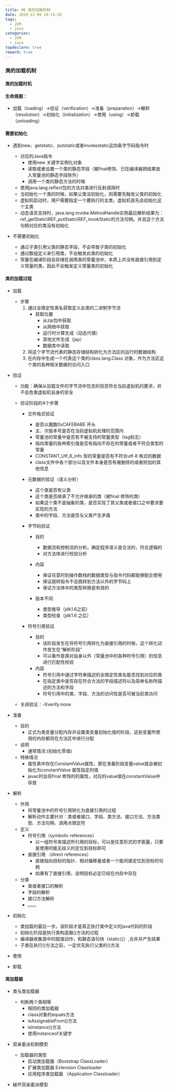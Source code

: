```yaml
---
title: 06 类的加载机制
date: 2019-12-09 18:14:10
tags:
  - JVM
  - java
categories:
  - JVM
  - java
topdeclare: true
reward: true
---
```


### 类的加载机制

#### 类的加载时机

#### 生命周期：
- 加载（loading）->验证（verification）->准备（preparation）->解析（resolution）->初始化（initialization）->使用（using）->卸载（unloading）

<!--more-->

#### 需要初始化
- 遇到new、getstatic、putstatic或者invokestatic这四条字节码指令时
	- 对应的Java指令
		- 使用new 关键字实例化对象
		- 读取或者设置一个类的静态字段（被final修饰、已在编译器把结果放入常量池的静态字段除外）
		- 调用一个类的静态方法的时候
	- 使用java.lang.reflect包的方法对类进行反射调用时
	- 当初始化一个类的时候，如果父类没初始化，则需要先触发父类的初始化
	- 虚拟机启动时，用户需要指定一个要执行的主类，虚拟机首先会初始化这个主类
	- 动态语言支持时，java.lang.invoke.MehodHandle实例最后解析结果为：ref_getStatic\REF_putStatic\REF_invokStatic的方法句柄。并且这个方法句柄对应的类没有初始化

- 不需要初始化
	- 通过子类引用父类的静态字段，不会导致子类的初始化
	- 通过数组定义来引用类，不会触发此类的初始化
	- 常量在编译阶段会存储在调用类的常量池中，本质上并没有直接引用到定义常量的类，因此不会触发定义常量类的初始化

#### 类的加载过程
- 加载
	- 步骤
		1. 通过全限定性类名获取定义此类的二进制字节流
		 	- 获取位置
				- 从zip包中获取
				- 从网络中获取
				- 运行时计算生成（动态代理）
				- 其他文件生成（jsp）
				- 数据库中读取
		2. 将这个字节流代表的静态存储结构转化为方法区的运行时数据结构
		3. 在内存中生成一个代表这个类的class.lang.Class 对象，作为方法区这个类的各种相关数据的访问入口

- 验证
	- 功能：确保从加载文件的字节流中包含的信息符合当前虚拟机的要求，并不会危害虚拟机自身的安全
	- 验证阶段的4个步骤
		- 文件格式验证
			- 是否以魔数0xCAFEBABE 开头
			- 主、次版本号是否在当前虚拟机处理的范围内
			- 常量池的常量中是否有不被支持的常量类型（tag标志）
			- 指向常量的各种索引值是否有指向不存在的常量或者不符合类型的常量
			- CONSTANT_Utf_8_info 型的常量是否有不符合utf-8 格式的数据
			- class文件中各个部分以及文件本身是否有被删除的或者附加的其他信息

		- 元数据的验证（语义分析）
			- 这个类是否有父类
			- 这个类是否继承了不允许继承的类（被final 修饰的类）
			- 如果这个类不是抽象的类，是否实现了其父类或者接口之中要求要实现的方法
			- 类中的字段、方法是否与父类产生矛盾
		- 字节码验证
			- 目的
				- 数据流和控制流的分析。确定程序语义是合法的，符合逻辑的
				- 对方法体进行校验分析
			- 内容
				- 保证任意时刻操作数栈的数据类型与指令代码都能够配合使用
				- 保证跳转指令不会跳转到方法以外的字节码上
				- 保证方法体中的类型转换是有效的

			- 版本不同
				- 类型推导（jdk1.6之前）
				- 类型检查（jdk1.6 之后）

		- 符号引用验证
			- 目的
				- 该阶段发生在将符号引用转化为直接引用的时候，这个转化动作发生在“解析阶段”
				- 可以看作是类对自身以外（常量池中的各种符号引用）的信息进行匹配性校验
			- 内容
				- 符号引用中通过字符串描述的全限定性类名能否找到对应的类
				- 在指定类中是否存在符合方法的字段描述符以及简单名称所描述的方法和字段
				- 符号引用中的类、字段、方法的访问性是否可被当前类访问

	- 关闭验证：-Xverify:none

- 准备
	- 目的
		- 正式为类变量分配内存并设置类变量初始化值的阶段，这些变量所使用的内存都将在方法区中进行分配
	- 说明
		- 通常情况:(初始化零值)
	- 特殊情况
		- 属性表中存在ConstantValue属性，那在准备阶段变量value就会被初始化为constantValue 属性指定的值
		- javac时会将final 修饰的的属性，对应的value值在constantValue中存放

- 解析
	- 作用
		- 将常量池中的符号引用转化为直接引用的过程
		- 解析动作主要针对：类或者接口、字段、类方法、接口方法、方法类型、方法句柄、调用点限定符
	- 定义
		- 符号引用（symbolic references）
			- 以一组符号来描述所引用的目标，可以是任意形式的字面量，只要是使用时能无歧义的定位到目标即可
		- 直接引用 （direct references）
			- 直接指向目标的指针、相对偏移量或者一个能间接定位到目标的句柄
			- 如果有了直接引用，说明目标必定已经在内存中存在
	- 分类
		- 类或者接口的解析
		- 字段的解析
		- 接口方法解析
		- 。。。。

- 初始化
	- 类加载的最后一步。该阶段才是真正执行类中定义的java代码的阶段
	- 初始化阶段是执行类构造器<cinit>()方法的过程
	- 编译器收集类中的赋值动作，和静态语句快（static{}）,合并并产生结果
	- 子类在执行<cinit>()方法之前，一定优先执行父类的<cinit>()方法

- 使用
- 卸载

#### 类加载器

- 类与类加载器
	- 判断两个类相等
		- 相同的类加载器
		- class对象的equals方法
		- isAssignableFrom()方法
		- isInstance()方法
		- 使用instanceof关键字
- 双亲委派机制模型
	- 加载器的类型
		- 启动类加载器（Bootstrap ClassLoader）
		- 扩展类加载器 Extension Classloader
		- 应用程序类加载器 （Application Classloader）

- 破坏双亲委派模型
